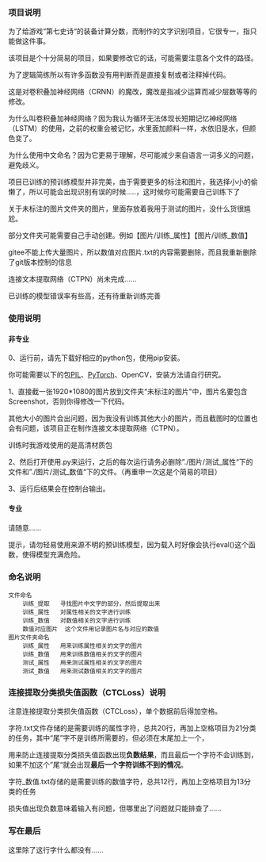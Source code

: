 ### 项目说明
为了给游戏“第七史诗“的装备计算分数，而制作的文字识别项目，它很专一，指只能做这件事。

该项目是个十分简易的项目，如果要修改它的话，可能需要注意各个文件的路径。

为了逻辑简练所以有许多函数没有用判断而是直接复制或者注释掉代码。

这是对卷积叠加神经网络（CRNN）的魔改，魔改是指减少运算而减少层数等等的修改。

为什么叫卷积叠加神经网络？因为我认为循环无法体现长短期记忆神经网络（LSTM）的使用，之前的权重会被记忆，水里面加颜料一样，水依旧是水，但颜色变了。

为什么使用中文命名？因为它更易于理解，尽可能减少来自语言一词多义的问题，避免歧义。

项目已训练的预训练模型并非完美，由于需要更多的标注和图片，我选择小小的偷懒了，所以可能会出现识别有误的时候.....，这时候你可能需要自己训练下了

关于未标注的图片文件夹的图片，里面存放着我用于测试的图片，没什么货很尴尬。

部分文件夹可能需要自己手动创建。例如【图片/训练_属性】【图片/训练_数值】

gitee不能上传大量图片，所以数值对应图片.txt的内容需要删除，而且我重新删除了git版本控制的信息

连接文本提取网络（CTPN）尚未完成......

已训练的模型错误率有些高，还有待重新训练完善

### 使用说明
#### 非专业
0、运行前，请先下载好相应的python包，使用pip安装。

你可能需要以下的包[PIL](https://pillow.readthedocs.io/en/stable/installation.html)、[PyTorch](https://pytorch.org/get-started/locally/)、OpenCV，安装方法请自行研究。

1、直接截一张1920*1080的图片放到文件夹“未标注的图片"中，图片名要包含Screenshot，否则你得修改一下代码。

其他大小的图片会出问题，因为我没有训练其他大小的图片，而且截图时的位置也会有问题，该项目正在制作连接文本提取网络（CTPN）。

训练时我游戏使用的是高清材质包

2、然后打开使用.py来运行，之后的每次运行请务必删除”./图片/测试_属性“下的文件和”./图片/测试_数值“下的文件。（再重申一次这是个简易的项目）

3、运行后结果会在控制台输出。

#### 专业
请随意......

提示，请勿轻易使用来源不明的预训练模型，因为载入时好像会执行eval()这个函数，使得模型充满危险。
### 命名说明
    文件命名
        训练_提取   寻找图片中文字的部分，然后提取出来
        训练_属性   对属性相关的文字进行训练
        训练_数值   对数值相关的文字进行训练
        数值对应图片  这个文件用记录图片名与对应的数值
    图片文件夹命名
        训练_属性   用来训练属性相关的文字的图片
        训练_数值   用来训练数值相关的文字的图片
        测试_属性   用来测试属性相关的文字的图片
        测试_数值   用来测试数值相关的文字的图片
        
### 连接提取分类损失值函数（CTCLoss）说明
注意连接提取分类损失值函数（CTCLoss），单个数据前后得加空格。

字符.txt文件存储的是需要训练的属性字符，总共20行，再加上空格项目为21分类的任务，其中“尾”字不是训练所需要的，但必须在末尾加上一个，

用来防止连接提取分类损失值函数出现<b>负数结果</b>，而且最后一个字符不会训练到，如果不加这个”尾“就会出现<b>最后一个字符训练不到的情况</b>。

字符_数值.txt存储的是需要训练的数值字符，总共12行，再加上空格项目为13分类的任务

损失值出现负数意味着输入有问题，但哪里出了问题就只能排查了......

### 写在最后
这里除了这行字什么都没有......